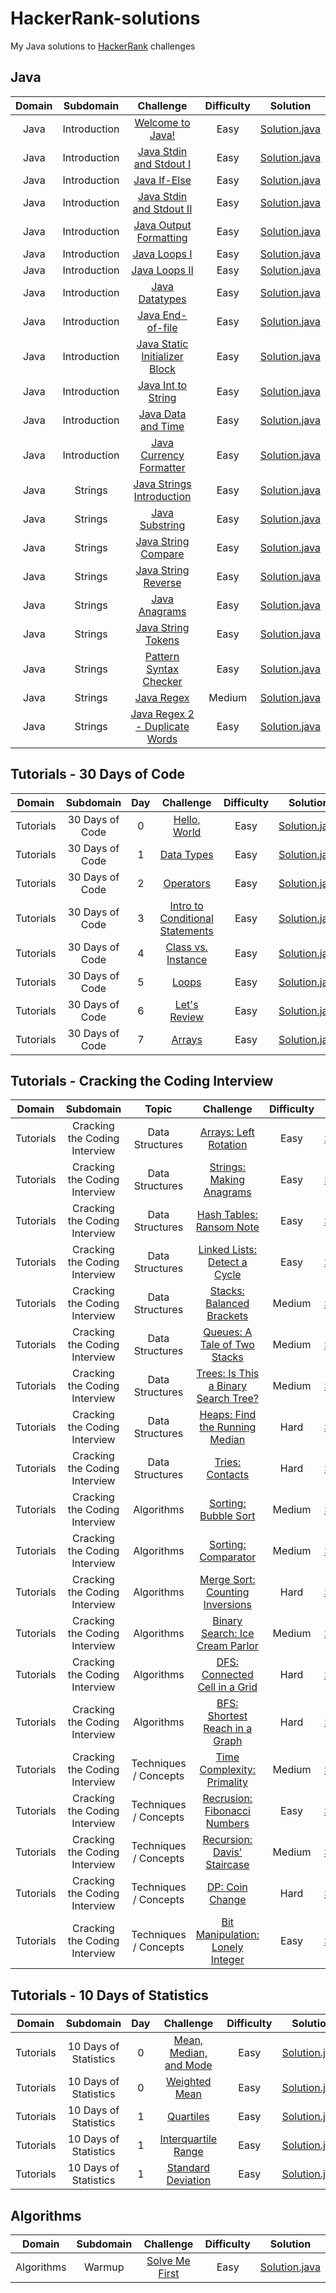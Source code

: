 # HackerRank-solutions

My Java solutions to [HackerRank](https://www.hackerrank.com/) challenges

## Java

| Domain |          Subdomain          |                                                         Challenge                                                        | Difficulty |                                                                        Solution                                                                       |
|:------:|:---------------------------:|:------------------------------------------------------------------------------------------------------------------------:|:----------:|:-----------------------------------------------------------------------------------------------------------------------------------------------------:|
|  Java  |         Introduction        | [Welcome to Java!](https://www.hackerrank.com/challenges/welcome-to-java)                                                |    Easy    |         [Solution.java](https://github.com/rshaghoulian/HackerRank-solutions/blob/master/Java/Introduction/Welcome%20to%20Java!/Solution.java)        |
|  Java  |         Introduction        | [Java Stdin and Stdout I](https://www.hackerrank.com/challenges/java-stdin-and-stdout-1)                                 |    Easy    |   [Solution.java](https://github.com/rshaghoulian/HackerRank-solutions/blob/master/Java/Introduction/Java%20Stdin%20and%20Stdout%20I/Solution.java)   |
|  Java  |         Introduction        | [Java If-Else](https://www.hackerrank.com/challenges/java-if-else)                                                       |    Easy    |            [Solution.java](https://github.com/rshaghoulian/HackerRank-solutions/blob/master/Java/Introduction/Java%20If-Else/Solution.java)           |
|  Java  |         Introduction        | [Java Stdin and Stdout II](https://www.hackerrank.com/challenges/java-stdin-stdout)                                      |    Easy    |   [Solution.java](https://github.com/rshaghoulian/HackerRank-solutions/blob/master/Java/Introduction/Java%20Stdin%20and%20Stdout%20II/Solution.java)  |
|  Java  |         Introduction        | [Java Output Formatting](https://www.hackerrank.com/challenges/java-output-formatting)                                   |    Easy    |      [Solution.java](https://github.com/rshaghoulian/HackerRank-solutions/blob/master/Java/Introduction/Java%20Output%20Formatting/Solution.java)     |
|  Java  |         Introduction        | [Java Loops I](https://www.hackerrank.com/challenges/java-loops-i)                                                       |    Easy    |           [Solution.java](https://github.com/rshaghoulian/HackerRank-solutions/blob/master/Java/Introduction/Java%20Loops%20I/Solution.java)          |
|  Java  |         Introduction        | [Java Loops II](https://www.hackerrank.com/challenges/java-loops)                                                        |    Easy    |          [Solution.java](https://github.com/rshaghoulian/HackerRank-solutions/blob/master/Java/Introduction/Java%20Loops%20II/Solution.java)          |
|  Java  |         Introduction        | [Java Datatypes](https://www.hackerrank.com/challenges/java-datatypes)                                                   |    Easy    |           [Solution.java](https://github.com/rshaghoulian/HackerRank-solutions/blob/master/Java/Introduction/Java%20Datatypes/Solution.java)          |
|  Java  |         Introduction        | [Java End-of-file](https://www.hackerrank.com/challenges/java-end-of-file)                                               |    Easy    |          [Solution.java](https://github.com/rshaghoulian/HackerRank-solutions/blob/master/Java/Introduction/Java%20End-of-file/Solution.java)         |
|  Java  |         Introduction        | [Java Static Initializer Block](https://www.hackerrank.com/challenges/java-static-initializer-block)                     |    Easy    | [Solution.java](https://github.com/rshaghoulian/HackerRank-solutions/blob/master/Java/Introduction/Java%20Static%20Initializer%20Block/Solution.java) |
|  Java  |         Introduction        | [Java Int to String](https://www.hackerrank.com/challenges/java-int-to-string)                                           |    Easy    |       [Solution.java](https://github.com/rshaghoulian/HackerRank-solutions/blob/master/Java/Introduction/Java%20Int%20to%20String/Solution.java)      |
|  Java  |         Introduction        | [Java Data and Time](https://www.hackerrank.com/challenges/java-date-and-time)                                           |    Easy    |       [Solution.java](https://github.com/rshaghoulian/HackerRank-solutions/blob/master/Java/Introduction/Java%20Date%20and%20Time/Solution.java)      |
|  Java  |         Introduction        | [Java Currency Formatter](https://www.hackerrank.com/challenges/java-currency-formatter)                                 |    Easy    |     [Solution.java](https://github.com/rshaghoulian/HackerRank-solutions/blob/master/Java/Introduction/Java%20Currency%20Formatter/Solution.java)     |
|  Java  |           Strings           | [Java Strings Introduction](https://www.hackerrank.com/challenges/java-strings-introduction)                             |    Easy    |       [Solution.java](https://github.com/rshaghoulian/HackerRank-solutions/blob/master/Java/Strings/Java%20Strings%20Introduction/Solution.java)      |
|  Java  |           Strings           | [Java Substring](https://www.hackerrank.com/challenges/java-substring)                                                   |    Easy    |             [Solution.java](https://github.com/rshaghoulian/HackerRank-solutions/blob/master/Java/Strings/Java%20Substring/Solution.java)             |
|  Java  |           Strings           | [Java String Compare](https://www.hackerrank.com/challenges/java-string-compare)                                         |    Easy    |          [Solution.java](https://github.com/rshaghoulian/HackerRank-solutions/blob/master/Java/Strings/Java%20String%20Compare/Solution.java)         |
|  Java  |           Strings           | [Java String Reverse](https://www.hackerrank.com/challenges/java-string-reverse)                                         |    Easy    |          [Solution.java](https://github.com/rshaghoulian/HackerRank-solutions/blob/master/Java/Strings/Java%20String%20Reverse/Solution.java)         |
|  Java  |           Strings           | [Java Anagrams](https://www.hackerrank.com/challenges/java-anagrams)                                                     |    Easy    |              [Solution.java](https://github.com/rshaghoulian/HackerRank-solutions/blob/master/Java/Strings/Java%20Anagrams/Solution.java)             |
|  Java  |           Strings           | [Java String Tokens](https://www.hackerrank.com/challenges/java-string-tokens)                                           |    Easy    |          [Solution.java](https://github.com/rshaghoulian/HackerRank-solutions/blob/master/Java/Strings/Java%20String%20Tokens/Solution.java)          |
|  Java  |           Strings           | [Pattern Syntax Checker](https://www.hackerrank.com/challenges/pattern-syntax-checker)                                   |    Easy    |        [Solution.java](https://github.com/rshaghoulian/HackerRank-solutions/blob/master/Java/Strings/Pattern%20Syntax%20Checker/Solution.java)        |
|  Java  |           Strings           | [Java Regex](https://www.hackerrank.com/challenges/java-regex)                                                           |   Medium   |               [Solution.java](https://github.com/rshaghoulian/HackerRank-solutions/blob/master/Java/Strings/Java%20Regex/Solution.java)               |
|  Java  |           Strings           | [Java Regex 2 - Duplicate Words](https://www.hackerrank.com/challenges/duplicate-word)                                   |    Easy    | [Solution.java](https://github.com/rshaghoulian/HackerRank-solutions/blob/master/Java/Strings/Java%20Regex%202%20-%20Duplicate%20Words/Solution.java) |


## Tutorials - 30 Days of Code

|   Domain  |    Subdomain    | Day |                                              Challenge                                             |  Difficulty  |                                                                                       Solution                                                                                      |
|:---------:|:---------------:|:---:|:--------------------------------------------------------------------------------------------------:|:------------:|:-----------------------------------------------------------------------------------------------------------------------------------------------------------------------------------:|
| Tutorials | 30 Days of Code |  0  | [Hello, World](https://www.hackerrank.com/challenges/30-hello-world)                               |     Easy     |            [Solution.java](https://github.com/rshaghoulian/HackerRank-solutions/blob/master/Tutorials/30%20Days%20of%20Code/Day%200%20-%20Hello%2C%20World/Solution.java)           |
| Tutorials | 30 Days of Code |  1  | [Data Types](https://www.hackerrank.com/challenges/30-data-types)                                  |     Easy     |              [Solution.java](https://github.com/rshaghoulian/HackerRank-solutions/blob/master/Tutorials/30%20Days%20of%20Code/Day%201%20-%20Data%20Types/Solution.java)             |
| Tutorials | 30 Days of Code |  2  | [Operators](https://www.hackerrank.com/challenges/30-operators)                                    |     Easy     |               [Solution.java](https://github.com/rshaghoulian/HackerRank-solutions/blob/master/Tutorials/30%20Days%20of%20Code/Day%202%20-%20Operators/Solution.java)               |
| Tutorials | 30 Days of Code |  3  | [Intro to Conditional Statements](https://www.hackerrank.com/challenges/30-conditional-statements) |     Easy     | [Solution.java](https://github.com/rshaghoulian/HackerRank-solutions/blob/master/Tutorials/30%20Days%20of%20Code/Day%203%20-%20Intro%20to%20Conditional%20Statements/Solution.java) |
| Tutorials | 30 Days of Code |  4  | [Class vs. Instance](https://www.hackerrank.com/challenges/30-class-vs-instance)                   |     Easy     |         [Solution.java](https://github.com/rshaghoulian/HackerRank-solutions/blob/master/Tutorials/30%20Days%20of%20Code/Day%204%20-%20Class%20vs.%20Instance/Solution.java)        |
| Tutorials | 30 Days of Code |  5  | [Loops](https://www.hackerrank.com/challenges/30-loops)                                            |     Easy     |                 [Solution.java](https://github.com/rshaghoulian/HackerRank-solutions/blob/master/Tutorials/30%20Days%20of%20Code/Day%205%20-%20Loops/Solution.java)                 |
| Tutorials | 30 Days of Code |  6  | [Let's Review](https://www.hackerrank.com/challenges/30-review-loop)                               |     Easy     |             [Solution.java](https://github.com/rshaghoulian/HackerRank-solutions/blob/master/Tutorials/30%20Days%20of%20Code/Day%206%20-%20Let's%20Review/Solution.java)            |
| Tutorials | 30 Days of Code |  7  | [Arrays](https://www.hackerrank.com/challenges/30-arrays)                                          |     Easy     |                 [Solution.java](https://github.com/rshaghoulian/HackerRank-solutions/blob/master/Tutorials/30%20Days%20of%20Code/Day%207%20-%20Arrays/Solution.java)                |


## Tutorials - Cracking the Coding Interview

|   Domain  |           Subdomain           |         Topic         |                                                 Challenge                                                | Difficulty |                                                                                                      Solution                                                                                                      |
|:---------:|:-----------------------------:|:---------------------:|:--------------------------------------------------------------------------------------------------------:|:----------:|:------------------------------------------------------------------------------------------------------------------------------------------------------------------------------------------------------------------:|
| Tutorials | Cracking the Coding Interview |    Data Structures    | [Arrays: Left Rotation](https://www.hackerrank.com/challenges/ctci-array-left-rotation)                  |    Easy    |            [Solution.java](https://github.com/rshaghoulian/HackerRank-solutions/blob/master/Tutorials/Cracking%20the%20Coding%20Interview/Data%20Structures/Arrays%20-%20Left%20Rotation/Solution.java)            |
| Tutorials | Cracking the Coding Interview |    Data Structures    | [Strings: Making Anagrams](https://www.hackerrank.com/challenges/ctci-making-anagrams)                   |    Easy    |           [Solution.java](https://github.com/rshaghoulian/HackerRank-solutions/blob/master/Tutorials/Cracking%20the%20Coding%20Interview/Data%20Structures/Strings%20-%20Making%20Anagrams/Solution.java)          |
| Tutorials | Cracking the Coding Interview |    Data Structures    | [Hash Tables: Ransom Note](https://www.hackerrank.com/challenges/ctci-ransom-note)                       |    Easy    |          [Solution.java](https://github.com/rshaghoulian/HackerRank-solutions/blob/master/Tutorials/Cracking%20the%20Coding%20Interview/Data%20Structures/Hash%20Tables%20-%20Ransom%20Note/Solution.java)         |
| Tutorials | Cracking the Coding Interview |    Data Structures    | [Linked Lists: Detect a Cycle](https://www.hackerrank.com/challenges/ctci-linked-list-cycle)             |    Easy    |       [Solution.java](https://github.com/rshaghoulian/HackerRank-solutions/blob/master/Tutorials/Cracking%20the%20Coding%20Interview/Data%20Structures/Linked%20Lists%20-%20Detect%20a%20Cycle/Solution.java)      |
| Tutorials | Cracking the Coding Interview |    Data Structures    | [Stacks: Balanced Brackets](https://www.hackerrank.com/challenges/ctci-balanced-brackets)                |   Medium   |          [Solution.java](https://github.com/rshaghoulian/HackerRank-solutions/blob/master/Tutorials/Cracking%20the%20Coding%20Interview/Data%20Structures/Stacks%20-%20Balanced%20Brackets/Solution.java)          |
| Tutorials | Cracking the Coding Interview |    Data Structures    | [Queues: A Tale of Two Stacks](https://www.hackerrank.com/challenges/ctci-queue-using-two-stacks)        |   Medium   |      [Solution.java](https://github.com/rshaghoulian/HackerRank-solutions/blob/master/Tutorials/Cracking%20the%20Coding%20Interview/Data%20Structures/Queue%20-%20A%20Tale%20of%20Two%20Stacks/Solution.java)      |
| Tutorials | Cracking the Coding Interview |    Data Structures    | [Trees: Is This a Binary Search Tree?](https://www.hackerrank.com/challenges/ctci-is-binary-search-tree) |   Medium   | [Solution.java](https://github.com/rshaghoulian/HackerRank-solutions/blob/master/Tutorials/Cracking%20the%20Coding%20Interview/Data%20Structures/Trees%20-%20Is%20This%20a%20Binary%20Search%20Tree/Solution.java) |
| Tutorials | Cracking the Coding Interview |    Data Structures    | [Heaps: Find the Running Median](https://www.hackerrank.com/challenges/ctci-find-the-running-median)     |    Hard    |      [Solution.java](https://github.com/rshaghoulian/HackerRank-solutions/blob/master/Tutorials/Cracking%20the%20Coding%20Interview/Data%20Structures/Heaps%20-%20Find%20the%20Running%20Median/Solution.java)     |
| Tutorials | Cracking the Coding Interview |    Data Structures    | [Tries: Contacts](https://www.hackerrank.com/challenges/ctci-contacts)                                   |    Hard    |                [Solution.java](https://github.com/rshaghoulian/HackerRank-solutions/blob/master/Tutorials/Cracking%20the%20Coding%20Interview/Data%20Structures/Tries%20-%20Contacts/Solution.java)                |
| Tutorials | Cracking the Coding Interview |       Algorithms      | [Sorting: Bubble Sort](https://www.hackerrank.com/challenges/ctci-bubble-sort)                           |   Medium   |                [Solution.java](https://github.com/rshaghoulian/HackerRank-solutions/blob/master/Tutorials/Cracking%20the%20Coding%20Interview/Algorithms/Sorting%20-%20Bubble%20Sort/Solution.java)                |
| Tutorials | Cracking the Coding Interview |       Algorithms      | [Sorting: Comparator](https://www.hackerrank.com/challenges/ctci-comparator-sorting)                     |   Medium   |                  [Solution.java](https://github.com/rshaghoulian/HackerRank-solutions/blob/master/Tutorials/Cracking%20the%20Coding%20Interview/Algorithms/Sorting%20-%20Comparator/Solution.java)                 |
| Tutorials | Cracking the Coding Interview |       Algorithms      | [Merge Sort: Counting Inversions](https://www.hackerrank.com/challenges/ctci-merge-sort)                 |    Hard    |          [Solution.java](https://github.com/rshaghoulian/HackerRank-solutions/blob/master/Tutorials/Cracking%20the%20Coding%20Interview/Algorithms/Merge%20Sort%20-%20Counting%20Inversions/Solution.java)         |
| Tutorials | Cracking the Coding Interview |       Algorithms      | [Binary Search: Ice Cream Parlor](https://www.hackerrank.com/challenges/ctci-ice-cream-parlor)           |   Medium   |         [Solution.java](https://github.com/rshaghoulian/HackerRank-solutions/blob/master/Tutorials/Cracking%20the%20Coding%20Interview/Algorithms/Binary%20Search%20-%20Ice%20Cream%20Parlor/Solution.java)        |
| Tutorials | Cracking the Coding Interview |       Algorithms      | [DFS: Connected Cell in a Grid](https://www.hackerrank.com/challenges/ctci-connected-cell-in-a-grid)     |    Hard    |         [Solution.java](https://github.com/rshaghoulian/HackerRank-solutions/blob/master/Tutorials/Cracking%20the%20Coding%20Interview/Algorithms/DFS%20-%20Connected%20Cell%20in%20a%20Grid/Solution.java)        |
| Tutorials | Cracking the Coding Interview |       Algorithms      | [BFS: Shortest Reach in a Graph](https://www.hackerrank.com/challenges/ctci-bfs-shortest-reach)          |    Hard    |        [Solution.java](https://github.com/rshaghoulian/HackerRank-solutions/blob/master/Tutorials/Cracking%20the%20Coding%20Interview/Algorithms/BFS%20-%20Shortest%20Reach%20in%20a%20Graph/Solution.java)        |
| Tutorials | Cracking the Coding Interview | Techniques / Concepts | [Time Complexity: Primality](https://www.hackerrank.com/challenges/ctci-big-o)                           |   Medium   |      [Solution.java](https://github.com/rshaghoulian/HackerRank-solutions/blob/master/Tutorials/Cracking%20the%20Coding%20Interview/Techniques%2C%20Concepts/Time%20Complexity%20-%20Primality/Solution.java)      |
| Tutorials | Cracking the Coding Interview | Techniques / Concepts | [Recrusion: Fibonacci Numbers](https://www.hackerrank.com/challenges/ctci-fibonacci-numbers)             |    Easy    |     [Solution.java](https://github.com/rshaghoulian/HackerRank-solutions/blob/master/Tutorials/Cracking%20the%20Coding%20Interview/Techniques%2C%20Concepts/Recursion%20-%20Fibonacci%20Numbers/Solution.java)     |
| Tutorials | Cracking the Coding Interview | Techniques / Concepts | [Recursion: Davis' Staircase](https://www.hackerrank.com/challenges/ctci-recursive-staircase)            |   Medium   |      [Solution.java](https://github.com/rshaghoulian/HackerRank-solutions/blob/master/Tutorials/Cracking%20the%20Coding%20Interview/Techniques%2C%20Concepts/Recursion%20-%20Davis'%20Staircase/Solution.java)     |
| Tutorials | Cracking the Coding Interview | Techniques / Concepts | [DP: Coin Change](https://www.hackerrank.com/challenges/ctci-coin-change)                                |    Hard    |            [Solution.java](https://github.com/rshaghoulian/HackerRank-solutions/blob/master/Tutorials/Cracking%20the%20Coding%20Interview/Techniques%2C%20Concepts/DP%20-%20Coin%20Change/Solution.java)           |
| Tutorials | Cracking the Coding Interview | Techniques / Concepts | [Bit Manipulation: Lonely Integer](https://www.hackerrank.com/challenges/ctci-lonely-integer)            |    Easy    |  [Solution.java](https://github.com/rshaghoulian/HackerRank-solutions/blob/master/Tutorials/Cracking%20the%20Coding%20Interview/Techniques%2C%20Concepts/Bit%20Manipulation%20-%20Lonely%20Integer/Solution.java)  |


## Tutorials - 10 Days of Statistics

|   Domain  |       Subdomain       | Day |                                       Challenge                                      |  Difficulty  |                                                                                       Solution                                                                                       |
|:---------:|:---------------------:|:---:|:------------------------------------------------------------------------------------:|:------------:|:------------------------------------------------------------------------------------------------------------------------------------------------------------------------------------:|
| Tutorials | 10 Days of Statistics |  0  | [Mean, Median, and Mode](https://www.hackerrank.com/challenges/s10-basic-statistics) |     Easy     | [Solution.java](https://github.com/rshaghoulian/HackerRank-solutions/blob/master/Tutorials/10%20Days%20of%20Statistics/Day%200%20-%20Mean%2C%20Median%2C%20and%20Mode/Solution.java) |
| Tutorials | 10 Days of Statistics |  0  | [Weighted Mean](https://www.hackerrank.com/challenges/s10-weighted-mean)             |     Easy     |          [Solution.java](https://github.com/rshaghoulian/HackerRank-solutions/blob/master/Tutorials/10%20Days%20of%20Statistics/Day%200%20-%20Weighted%20Mean/Solution.java)         |
| Tutorials | 10 Days of Statistics |  1  | [Quartiles](https://www.hackerrank.com/challenges/s10-quartiles)                     |     Easy     |             [Solution.java](https://github.com/rshaghoulian/HackerRank-solutions/blob/master/Tutorials/10%20Days%20of%20Statistics/Day%201%20-%20Quartiles/Solution.java)            |
| Tutorials | 10 Days of Statistics |  1  | [Interquartile Range](https://www.hackerrank.com/challenges/s10-interquartile-range) |     Easy     |       [Solution.java](https://github.com/rshaghoulian/HackerRank-solutions/blob/master/Tutorials/10%20Days%20of%20Statistics/Day%201%20-%20Interquartile%20Range/Solution.java)      |
| Tutorials | 10 Days of Statistics |  1  | [Standard Deviation](https://www.hackerrank.com/challenges/s10-standard-deviation)   |     Easy     |       [Solution.java](https://github.com/rshaghoulian/HackerRank-solutions/blob/master/Tutorials/10%20Days%20of%20Statistics/Day%201%20-%20Standard%20Deviation/Solution.java)       |


## Algorithms

|   Domain   | Subdomain |                                Challenge                               | Difficulty |                                                               Solution                                                               |
|:----------:|:---------:|:----------------------------------------------------------------------:|:----------:|:------------------------------------------------------------------------------------------------------------------------------------:|
| Algorithms |   Warmup  | [Solve Me First](https://www.hackerrank.com/challenges/solve-me-first) |    Easy    | [Solution.java](https://github.com/rshaghoulian/HackerRank-solutions/blob/master/Algorithms/Warmup/Solve%20Me%20First/Solution.java) |
